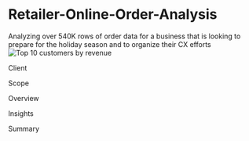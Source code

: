 # Retailer-Online-Order-Analysis
Analyzing over 540K rows of order data for a business that is looking to prepare for the holiday season and to organize their CX efforts
![Top 10 customers by revenue](https://github.com/GetJoeMalone/Retailer-Online-Order-Analysis/assets/109935128/987230fa-1cde-48f0-91a6-4023c7d369f2)

Client


Scope


Overview


Insights


Summary
